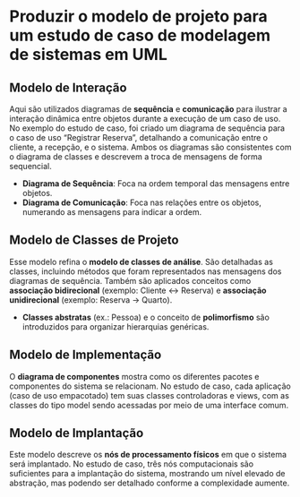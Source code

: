 # **Produzir o modelo de projeto para um estudo de caso de modelagem de sistemas em UML**

## Modelo de Interação  

Aqui são utilizados diagramas de **sequência** e **comunicação** para ilustrar a interação dinâmica entre objetos durante a execução de um caso de uso. No exemplo do estudo de caso, foi criado um diagrama de sequência para o caso de uso “Registrar Reserva”, detalhando a comunicação entre o cliente, a recepção, e o sistema. Ambos os diagramas são consistentes com o diagrama de classes e descrevem a troca de mensagens de forma sequencial.

- **Diagrama de Sequência**: Foca na ordem temporal das mensagens entre objetos.
- **Diagrama de Comunicação**: Foca nas relações entre os objetos, numerando as mensagens para indicar a ordem.

## Modelo de Classes de Projeto  

Esse modelo refina o **modelo de classes de análise**. São detalhadas as classes, incluindo métodos que foram representados nas mensagens dos diagramas de sequência. Também são aplicados conceitos como **associação bidirecional** (exemplo: Cliente ↔ Reserva) e **associação unidirecional** (exemplo: Reserva → Quarto).

- **Classes abstratas** (ex.: Pessoa) e o conceito de **polimorfismo** são introduzidos para organizar hierarquias genéricas.

## Modelo de Implementação  

O **diagrama de componentes** mostra como os diferentes pacotes e componentes do sistema se relacionam. No estudo de caso, cada aplicação (caso de uso empacotado) tem suas classes controladoras e views, com as classes do tipo model sendo acessadas por meio de uma interface comum.

## Modelo de Implantação  

Este modelo descreve os **nós de processamento físicos** em que o sistema será implantado. No estudo de caso, três nós computacionais são suficientes para a implantação do sistema, mostrando um nível elevado de abstração, mas podendo ser detalhado conforme a complexidade aumente.
